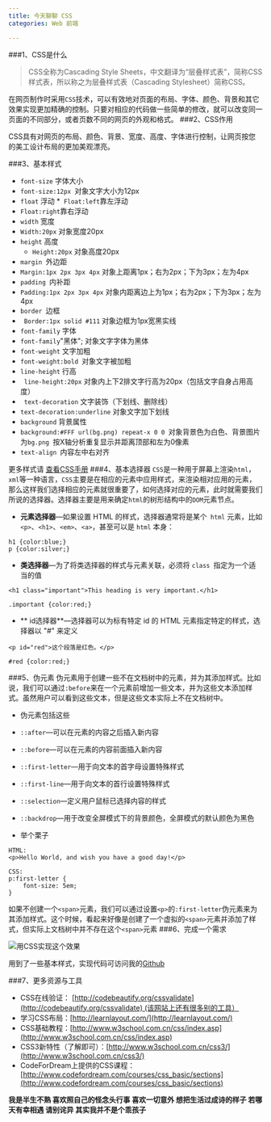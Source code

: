 ```yaml
---
title: 今天聊聊 CSS
categories: Web 前端

---
```




###1、CSS是什么
>CSS全称为Cascading Style Sheets，中文翻译为“层叠样式表”，简称CSS样式表，所以称之为层叠样式表（Cascading Stylesheet）简称CSS。

在网页制作时采用`CSS`技术，可以有效地对页面的布局、字体、颜色、背景和其它效果实现更加精确的控制。只要对相应的代码做一些简单的修改，就可以改变同一页面的不同部分，或者页数不同的网页的外观和格式。
###2、CSS作用

CSS具有对网页的布局、颜色、背景、宽度、高度、字体进行控制，让网页按您的美工设计布局的更加美观漂亮。

###3、基本样式

* `font-size` 字体大小
 * `font-size:12px `对象文字大小为12px
* `float` 浮动
 *` Float:left`靠左浮动
 * `Float:right`靠右浮动
* `width` 宽度
 * `Width:20px` 对象宽度20px
* `height` 高度
  * `Height:20px` 对象高度20px
* `margin `外边距
 * `Margin:1px 2px 3px 4px` 对象上距离1px；右为2px；下为3px；左为4px
* `padding `内补距
 * `Padding:1px 2px 3px 4px` 对象内距离边上为1px；右为2px；下为3px；左为4px
* `border `边框
 * ` Border:1px solid #111` 对象边框为1px宽黑实线
* `font-family` 字体
 * `font-family`"黑体"; 对象文字字体为黑体
* `font-weight` 文字加粗
 * `font-weight:bold `对象文字被加粗
* `line-height` 行高
 * ` line-height:20px` 对象内上下2排文字行高为20px（包括文字自身占用高度）
* ` text-decoration` 文字装饰（下划线、删除线）
 * `text-decoration:underline` 对象文字加下划线
* `background` 背景属性
 * `background:#FFF url(bg.png) repeat-x 0 0 `对象背景色为白色、背景图片为`bg.png `按X轴分析重复显示并距离顶部和左为0像素
* `text-align `内容左中右对齐

更多样式请 [查看CSS手册](http://www.thinkcss.com/shouce/)
###4、基本选择器
`CSS`是一种用于屏幕上渲染`html`，`xml`等一种语言，`CSS`主要是在相应的元素中应用样式，来渲染相对应用的元素，那么这样我们选择相应的元素就很重要了，如何选择对应的元素，此时就需要我们所说的选择器。选择器主要是用来确定`html`的树形结构中的`DOM`元素节点。
 * **元素选择器**—如果设置 HTML 的样式，选择器通常将是某个` html` 元素，比如 `<p>`、`<h1>`、`<em>`、`<a>`，甚至可以是 `html` 本身：
```
h1 {color:blue;}
p {color:silver;}
```
 * **类选择器**—为了将类选择器的样式与元素关联，必须将 `class `指定为一个适当的值
```
<h1 class="important">This heading is very important.</h1>
```
```
.important {color:red;}
```
 * ** id选择器**—选择器可以为标有特定 id 的 HTML 元素指定特定的样式，选择器以 "#" 来定义
```
<p id="red">这个段落是红色。</p>
```
```
#red {color:red;}
```


###5、伪元素
伪元素用于创建一些不在文档树中的元素，并为其添加样式。比如说，我们可以通过`:before`来在一个元素前增加一些文本，并为这些文本添加样式。虽然用户可以看到这些文本，但是这些文本实际上不在文档树中。

* 伪元素包括这些
 * `::after`—可以在元素的内容之后插入新内容
 * `::before`—可以在元素的内容前面插入新内容
 * `::first-letter`—用于向文本的首字母设置特殊样式
 * `::first-line`—用于向文本的首行设置特殊样式
 * `::selection`—定义用户鼠标已选择内容的样式  
 * `::backdrop`—用于改变全屏模式下的背景颜色，全屏模式的默认颜色为黑色

* 举个栗子
```
HTML:
<p>Hello World, and wish you have a good day!</p>
```
```
CSS:
p:first-letter {
    font-size: 5em;
}
```
如果不创建一个`<span>`元素，我们可以通过设置`<p>`的`:first-letter`伪元素来为其添加样式。这个时候，看起来好像是创建了一个虚拟的`<span>`元素并添加了样式，但实际上文档树中并不存在这个`<span>`元素
###6、完成一个需求

![用CSS实现这个效果](http://upload-images.jianshu.io/upload_images/2190281-62cafcb9ac5fd8fe.png?imageMogr2/auto-orient/strip%7CimageView2/2/w/1240)

用到了一些基本样式，实现代码可访问我的[Github](https://github.com/banshengbushu/HTML_BASIC/blob/master/UML-paper-style.html)

###7、更多资源与工具
* CSS在线验证： [http://codebeautify.org/cssvalidate](http://codebeautify.org/cssvalidate) (该网站上还有很多别的工具）
* 学习CSS布局：[http://learnlayout.com/](http://learnlayout.com/)
* CSS基础教程：[http://www.w3school.com.cn/css/index.asp](http://www.w3school.com.cn/css/index.asp)
* CSS3新特性（了解即可）：[http://www.w3school.com.cn/css3/](http://www.w3school.com.cn/css3/)
* CodeForDream上提供的CSS课程：[http://www.codefordream.com/courses/css_basic/sections](http://www.codefordream.com/courses/css_basic/sections)

**我是半生不熟 喜欢照自己的怪念头行事
喜欢一切意外 想把生活过成诗的样子
若哪天有幸相遇 请别诧异 其实我并不是个乖孩子**